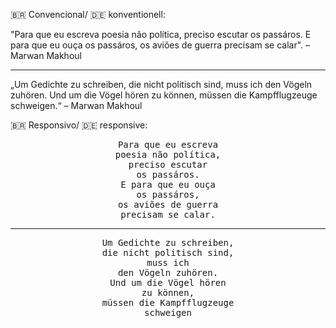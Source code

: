 :brazil: Convencional/ :de: konventionell:

"Para que eu escreva poesia não política, preciso escutar os passáros. E para que eu ouça os passáros, os aviões de guerra precisam se calar". – Marwan Makhoul

---

„Um Gedichte zu schreiben, die nicht politisch sind, muss ich den Vögeln zuhören. Und um die Vögel hören zu können, müssen die Kampfflugzeuge schweigen.“ – Marwan Makhoul


:brazil: Responsivo/ :de: responsive:


<pre align="center">
Para que eu escreva
poesia não política,
preciso escutar
os passáros.
E para que eu ouça
os passáros,
os aviões de guerra
precisam se calar.
</pre>

---

<pre align="center">
Um Gedichte zu schreiben,
die nicht politisch sind,
muss ich
den Vögeln zuhören.
Und um die Vögel hören
zu können,
müssen die Kampfflugzeuge
schweigen
</pre>
